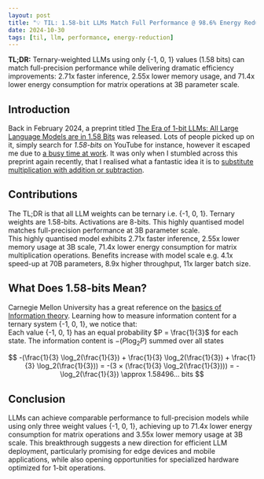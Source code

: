 ```yaml
---
layout: post
title: "💡 TIL: 1.58-bit LLMs Match Full Performance @ 98.6% Energy Reduction"
date: 2024-10-30
tags: [til, llm, performance, energy-reduction]
---
```


**TL;DR:** Ternary-weighted LLMs using only {-1, 0, 1} values (1.58 bits) can
match full-precision performance while delivering dramatic efficiency
improvements: 2.71x faster inference, 2.55x lower memory usage, and 71.4x lower
energy consumption for matrix operations at 3B parameter scale.

<!--more-->

## Introduction

Back in February 2024, a preprint titled
[The Era of 1-bit LLMs: All Large Language Models are in 1.58 Bits](https://arxiv.org/abs/2402.17764)
was released. Lots of people picked up on it, simply search for _1.58-bits_ on
YouTube for instance, however it escaped me due to
[a busy time at work](https://xcancel.com/AdamMGrant/status/1851348990589354464).
It was only when I stumbled across this preprint again recently, that I realised
what a fantastic idea it is to
[substitute multiplication with addition or subtraction](https://www.youtube.com/watch?v=wCDGiys-nLA).

## Contributions

The TL;DR is that all LLM weights can be ternary i.e. {-1, 0, 1}. Ternary
weights are 1.58-bits. Activations are 8-bits. This highly quantised model
matches full-precision performance at 3B parameter scale.\
This highly quantised model exhibits 2.71x faster inference, 2.55x lower memory
usage at 3B scale, 71.4x lower energy consumption for matrix multiplication
operations. Benefits increase with model scale e.g. 4.1x speed-up at 70B
parameters, 8.9x higher throughput, 11x larger batch size.

## What Does 1.58-bits Mean?

Carnegie Mellon University has a great reference on the
[basics of Information theory](https://www.cs.cmu.edu/~dst/Tutorials/Info-Theory/).
Learning how to measure information content for a ternary system {-1, 0, 1}, we
notice that:\
Each value {-1, 0, 1} has an equal probability $P = \frac{1}{3}$ for each state.
The information content is $-(P \log_2{P})$ summed over all states

$$
-(\frac{1}{3} \log_2(\frac{1}{3}) + \frac{1}{3} \log_2(\frac{1}{3}) + \frac{1}{3} \log_2(\frac{1}{3}))
= -(3 × (\frac{1}{3} \log_2(\frac{1}{3})))
= -\log_2(\frac{1}{3})
\approx 1.58496... bits
$$

## Conclusion

LLMs can achieve comparable performance to full-precision models while using
only three weight values {-1, 0, 1}, achieving up to 71.4x lower energy
consumption for matrix operations and 3.55x lower memory usage at 3B scale. This
breakthrough suggests a new direction for efficient LLM deployment, particularly
promising for edge devices and mobile applications, while also opening
opportunities for specialized hardware optimized for 1-bit operations.
